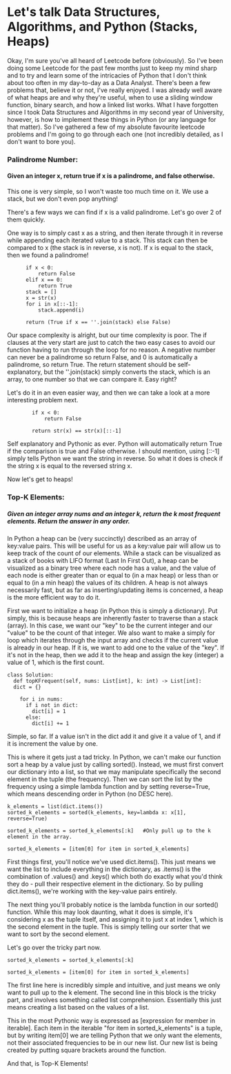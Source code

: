 # Let's talk Data Structures, Algorithms, and Python (Stacks, Heaps)

Okay, I'm sure you've all heard of Leetcode before (obviously). So I've been doing some Leetcode for the past few months just to keep my mind sharp and 
to try and learn some of the intricacies of Python that I don't think about too often in my day-to-day as a Data Analyst. There's been a few problems
that, believe it or not, I've really enjoyed. I was already well aware of what heaps are and why they're useful, when to use a sliding window function, 
binary search, and how a linked list works. What I have forgotten since I took Data Structures and Algorithms in my second year of University, 
however, is how to implement these things in Python (or any language for that matter). So I've gathered a few of my absolute favourite leetcode problems and I'm
going to go through each one (not incredibly detailed, as I don't want to bore you).

### Palindrome Number:
  #### Given an integer x, return true if x is a palindrome, and false otherwise.

This one is very simple, so I won't waste too much time on it. We use a stack, but we don't even pop anything! 
  
  There's a few ways we can find if x is a valid palindrome. Let's go over 2 of them quickly.

  One way is to simply cast x as a string, and then iterate through it in reverse while appending each iterated value to a stack. This
  stack can then be compared to x (the stack is in reverse, x is not). If x is equal to the stack, then we found a palindrome!

  ```
        if x < 0:
            return False
        elif x == 0:
            return True
        stack = []
        x = str(x)
        for i in x[::-1]:
            stack.append(i)
        
        return (True if x == ''.join(stack) else False)
  ```

Our space complexity is alright, but our time complexity is poor. The if clauses at the very start are just to catch the two easy cases to avoid our function having to run through the loop for no reason. A negative number can never be a palindrome so return False, and 0 is automatically a palindrome, so return True. The return statement should be self-explanatory, but the ''.join(stack) simply converts the stack, which is an array, to one number so that we can compare it. Easy right?

Let's do it in an even easier way, and then we can take a look at a more interesting problem next. 

```
	    if x < 0:
	    	return False
    
	    return str(x) == str(x)[::-1]
```

Self explanatory and Pythonic as ever. Python will automatically return True if the comparison is true and False otherwise. I should mention,
using [::-1] simply tells Python we want the string in reverse. So what it does is check if the string x is equal to the reversed string x.

Now let's get to heaps!

### Top-K Elements: 
##### Given an integer array nums and an integer k, return the k most frequent elements. Return the answer in any order.
  
  In Python a heap can be (very succinctly) described as an array of key:value pairs. This will be useful for us as a key:value pair will allow us to keep track of the count of our elements. While a stack can be visualized as a stack of books with LIFO format (Last In First Out), a heap can be visualized as a binary tree where each node has a value, and the value of each node is either greater than or equal to (in a max heap) or less than or equal to (in a min heap) the values of its children. A heap is not always necessarily fast, but as far as inserting/updating items is concerned, a heap is the more efficient way to do it.
  
  First we want to initialize a heap (in Python this is simply a dictionary). Put simply, this is because heaps are inherently faster to traverse
  than a stack (array). In this case, we want our "key" to be the current integer and our "value" to be the count of that integer. We also want to make a simply for loop which iterates through the input array and checks if the current value is already in 
  our heap. If it is, we want to add one to the value of the "key". If it's not in the heap, then we add it to the heap and assign the key (integer)
  a value of 1, which is the first count.

  ```
  class Solution:
    def topKFrequent(self, nums: List[int], k: int) -> List[int]:
    dict = {}

      for i in nums:
        if i not in dict:
          dict[i] = 1
        else:
          dict[i] += 1
```

Simple, so far. If a value isn't in the dict add it and give it a value of 1, and if it is increment the value by one.

This is where it gets just a tad tricky. In Python, we can't make our function sort a heap by a value just by calling sorted(). Instead,
we must first convert our dictionary into a list, so that we may manipulate specifically the second element in the tuple (the frequency).
Then we can sort the list by the frequency using a simple lambda function and by setting reverse=True, which means descending order in 
Python (no DESC here).

```
k_elements = list(dict.items())
sorted_k_elements = sorted(k_elements, key=lambda x: x[1], reverse=True)

sorted_k_elements = sorted_k_elements[:k]   #Only pull up to the k element in the array.

sorted_k_elements = [item[0] for item in sorted_k_elements]
```

First things first, you'll notice we've used dict.items(). This just means we want the list to include everything in the dictionary, as .items()
is the combination of .values() and .keys() which both do exactly what you'd think they do - pull their respective element in the dictionary.
So by pulling dict.items(), we're working with the key-value pairs entirely. 

The next thing you'll probably notice is the lambda function in our sorted() function. While this may look daunting, what it does is simple, it's
considering x as the tuple itself, and assigning it to just x at index 1, which is the second element in the tuple. This is simply telling our
sorter that we want to sort by the second element. 

Let's go over the tricky part now.
```
sorted_k_elements = sorted_k_elements[:k]

sorted_k_elements = [item[0] for item in sorted_k_elements]
```
The first line here is incredibly simple and intuitive, and just means we only want to pull up to the k element. The second line in this block is 
the tricky part, and involves something called list comprehension. Essentially this just means creating a list based on the values of a list.

This in the most Pythonic way is expressed as [expression for member in iterable]. Each item in the iterable "for item in sorted_k_elements" is a tuple,
but by writing item[0] we are telling Python that we only want the elements, not their associated frequencies to be in our new list. Our new list
is being created by putting square brackets around the function.

And that, is Top-K Elements!


